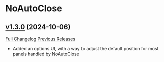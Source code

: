 # NoAutoClose

## [v1.3.0](https://github.com/NumyAddon/NoAutoClose/tree/v1.3.0) (2024-10-06)
[Full Changelog](https://github.com/NumyAddon/NoAutoClose/compare/v1.2.17...v1.3.0) [Previous Releases](https://github.com/NumyAddon/NoAutoClose/releases)

- Added an options UI, with a way to adjust the default position for most panels handled by NoAutoClose  
